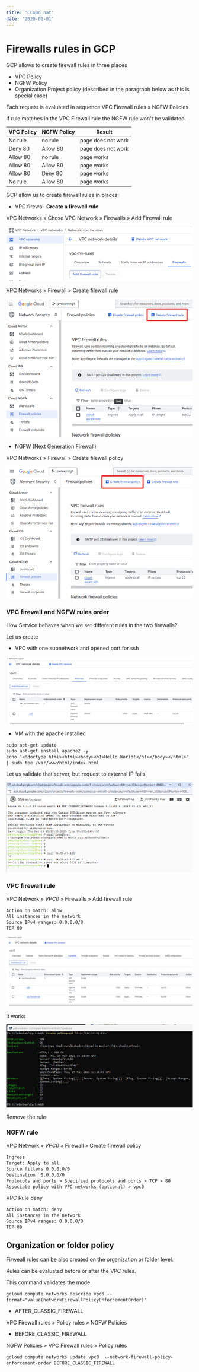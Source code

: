 ```yaml
---
title: 'CLoud nat'
date: '2020-01-01'
---
```


# Firewalls rules in GCP

GCP allows to create firewall rules in three places 
 - VPC Policy 
 - NGFW Policy
 - Organization Project policy (described in the paragraph below as this is special case)

 Each request is evaluated in sequence
 VPC Firewall rules &#187; NGFW Policies

 If rule matches in the VPC Firewall rule the NGFW rule won't be validated.

|VPC Policy|NGFW Policy|Result|
|---------|-----------|------|
|No rule|no rule|page does not work
|Deny 80|Allow 80| page does not work
|Allow 80| no rule|page works
|Allow 80|Allow 80| page works
|Allow 80|Deny 80| page works
|No rule| Allow 80|page works

GCP allow us to create firewall rules in places:

- VPC firewall **Create a firewall rule**

VPC Networks &#187; Chose VPC Network &#187; 
    Firewalls &#187; Add Firewall rule

![add-vpc-firewall-rule](./images/add-vpc-firewall-rule.png)


VPC Networks &#187; Firewall  &#187; Create filewall 
rule

![create-firewall-rule](./images/create-firewall-rule.png)

- NGFW (Next Generation Firewall)

VPC Networks &#187; Firewall  &#187; Create filewall 
policy

![create-firewall-policy](./images/create-firewall-policy.png)

### VPC firewall and NGFW rules order

How Service behaves when we set different rules in the two firewalls?

Let us create 
- VPC with one subnetwork and opened port for ssh

![vpc-with-ssh-enabled](./images/vpc-with-ssh-enabled.png)

- VM with the apache installed

```shell
sudo apt-get update 
sudo apt-get install apache2 -y
echo '<!doctype html><html><body><h1>Hello World!</h1></body></html>' | sudo tee /var/www/html/index.html
```
Let us validate that server, but request to external IP fails

![curl-localhost-externalip](./images/curl-localhost-externalip.png)

### VPC firewall rule

VPC Network &#187; *VPC0* &#187; Firewalls &#187; Add firewall rule

```
Action on match: alow
All instances in the network
Source IPv4 ranges: 0.0.0.0/0
TCP 80
```
![vpc-firewall-rule-configuration](./images/vpc-firewall-rule-configuration.png)

It works

![vpc-firewall-rule-works](./images/vpc-firewall-rule-works.png)

Remove the rule

### NGFW rule

VPC Network &#187; *VPC0* &#187; Firewall &#187; Create firewall policy

```
Ingress
Target: Apply to all
Source filters 0.0.0.0/0
Destination  0.0.0.0/0
Protocols and ports > Specified protocols and ports > TCP > 80
Associate policy with VPC networks (optional) > vpc0
```

VPC Rule deny
```
Action on match: deny
All instances in the network
Source IPv4 ranges: 0.0.0.0/0
TCP 80
```

## Organization or folder policy

Firweall rules can be also created on the organization or folder level.

Rules can be evaluated before or after the VPC rules.

This command validates the mode.
```
gcloud compute networks describe vpc0 --format="value(networkFirewallPolicyEnforcementOrder)"
```

- AFTER_CLASSIC_FIREWALL

VPC Firewall rules &#187; Policy rules &#187; NGFW Policies

- BEFORE_CLASSIC_FIREWALL

NGFW Policies &#187; VPC Firewall rules &#187;  Policy rules


```
gcloud compute networks update vpc0  --network-firewall-policy-enforcement-order BEFORE_CLASSIC_FIREWALL 
```


